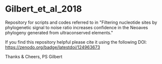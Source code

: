 # Gilbert_et_al_2018
Repository for scripts and codes referred to in "Filtering nucleotide sites by phylogenetic signal to noise ratio increases confidence in the Neoaves phylogeny generated from ultraconserved elements." 

If you find this repository helpful please cite it using the following DOI: https://zenodo.org/badge/latestdoi/124963673

Thanks & Cheers,
PS Gilbert
